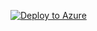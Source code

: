 [![Deploy to Azure](https://aka.ms/deploytoazurebutton)](https://portal.azure.com/#create/Microsoft.Template/uri/https%3A%2F%2Fraw.githubusercontent.com%2Fmacavall%2Ftestflex5601%2Frefs%2Fheads%2Fmaster%2Ftemplate7.json)
